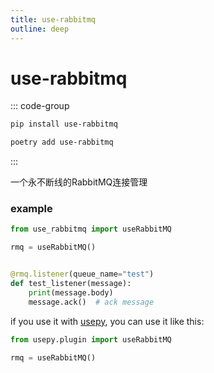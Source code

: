 ```yaml
---
title: use-rabbitmq
outline: deep
---
```


# use-rabbitmq

::: code-group

```bash [pip]
pip install use-rabbitmq
```
```bash [poetry]
poetry add use-rabbitmq
```
:::

一个永不断线的RabbitMQ连接管理


### example

```python
from use_rabbitmq import useRabbitMQ

rmq = useRabbitMQ()


@rmq.listener(queue_name="test")
def test_listener(message):
    print(message.body)
    message.ack()  # ack message
```

if you use it with [usepy](https://github.com/use-py/usepy), you can use it like this:

```python
from usepy.plugin import useRabbitMQ

rmq = useRabbitMQ()
```
